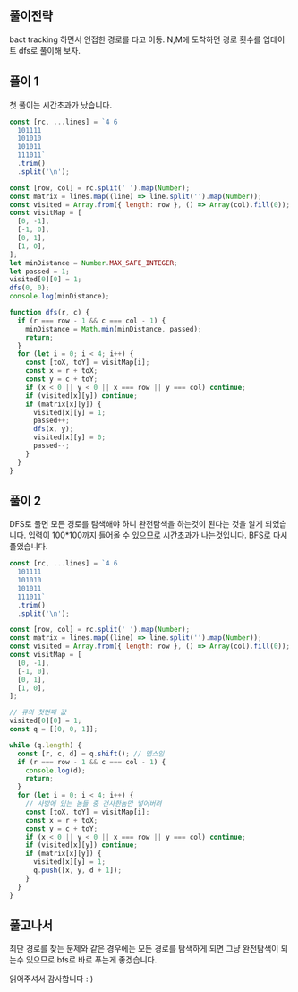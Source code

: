 ## 풀이전략

bact tracking 하면서 인접한 경로를 타고 이동.
N,M에 도착하면 경로 횟수를 업데이트
dfs로 풀이해 보자.

## 풀이 1

첫 풀이는 시간초과가 났습니다.

```javascript
const [rc, ...lines] = `4 6
  101111
  101010
  101011
  111011`
  .trim()
  .split('\n');

const [row, col] = rc.split(' ').map(Number);
const matrix = lines.map((line) => line.split('').map(Number));
const visited = Array.from({ length: row }, () => Array(col).fill(0));
const visitMap = [
  [0, -1],
  [-1, 0],
  [0, 1],
  [1, 0],
];
let minDistance = Number.MAX_SAFE_INTEGER;
let passed = 1;
visited[0][0] = 1;
dfs(0, 0);
console.log(minDistance);

function dfs(r, c) {
  if (r === row - 1 && c === col - 1) {
    minDistance = Math.min(minDistance, passed);
    return;
  }
  for (let i = 0; i < 4; i++) {
    const [toX, toY] = visitMap[i];
    const x = r + toX;
    const y = c + toY;
    if (x < 0 || y < 0 || x === row || y === col) continue;
    if (visited[x][y]) continue;
    if (matrix[x][y]) {
      visited[x][y] = 1;
      passed++;
      dfs(x, y);
      visited[x][y] = 0;
      passed--;
    }
  }
}
```

## 풀이 2

DFS로 풀면 모든 경로를 탐색해야 하니 완전탐색을 하는것이 된다는 것을 알게 되었습니다. 입력이 100\*100까지 들어올 수 있으므로 시간초과가 나는것입니다.
BFS로 다시 풀었습니다.

```javascript
const [rc, ...lines] = `4 6
  101111
  101010
  101011
  111011`
  .trim()
  .split('\n');

const [row, col] = rc.split(' ').map(Number);
const matrix = lines.map((line) => line.split('').map(Number));
const visited = Array.from({ length: row }, () => Array(col).fill(0));
const visitMap = [
  [0, -1],
  [-1, 0],
  [0, 1],
  [1, 0],
];

// 큐의 첫번째 값
visited[0][0] = 1;
const q = [[0, 0, 1]];

while (q.length) {
  const [r, c, d] = q.shift(); // 뎁스임
  if (r === row - 1 && c === col - 1) {
    console.log(d);
    return;
  }
  for (let i = 0; i < 4; i++) {
    // 사방에 있는 놈들 중 건사한놈만 넣어버려
    const [toX, toY] = visitMap[i];
    const x = r + toX;
    const y = c + toY;
    if (x < 0 || y < 0 || x === row || y === col) continue;
    if (visited[x][y]) continue;
    if (matrix[x][y]) {
      visited[x][y] = 1;
      q.push([x, y, d + 1]);
    }
  }
}
```

## 풀고나서

최단 경로를 찾는 문제와 같은 경우에는 모든 경로를 탐색하게 되면 그냥 완전탐색이 되는수 있으므로 bfs로 바로 푸는게 좋겠습니다.

읽어주셔서 감사합니다 : )
